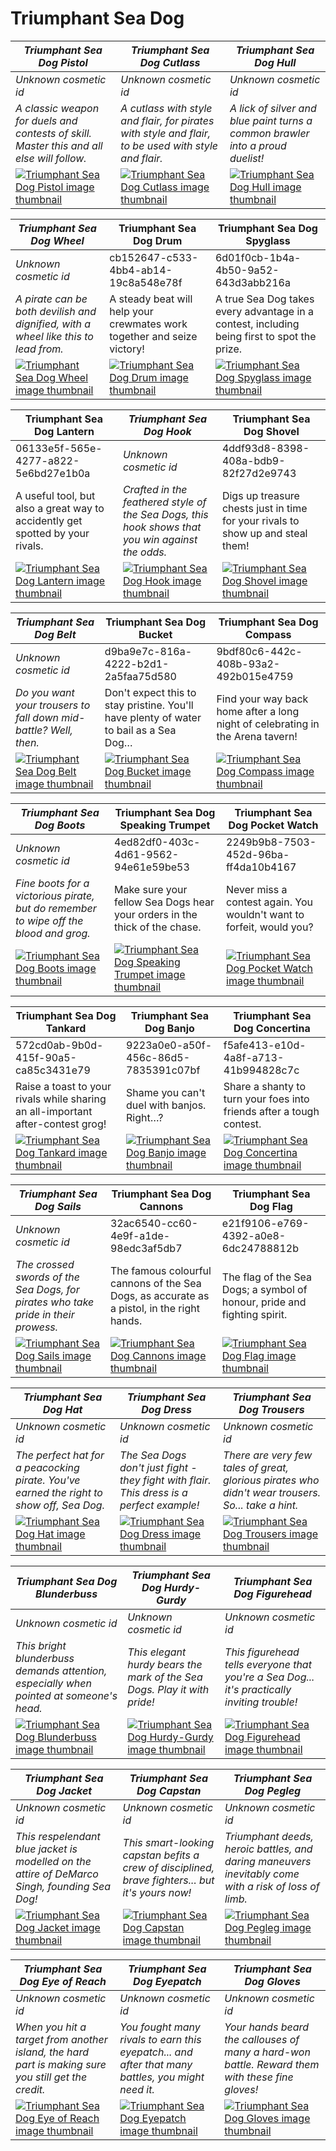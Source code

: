 # Triumphant Sea Dog

| *Triumphant Sea Dog Pistol* | *Triumphant Sea Dog Cutlass* | *Triumphant Sea Dog Hull* |
| --------------------------- | ---------------------------- | ------------------------- |
| *Unknown cosmetic id* | *Unknown cosmetic id* | *Unknown cosmetic id* |
| *A classic weapon for duels and contests of skill. Master this and all else will follow.* | *A cutlass with style and flair, for pirates with style and flair, to be used with style and flair.* | *A lick of silver and blue paint turns a common brawler into a proud duelist!* |
| [![*Triumphant Sea Dog Pistol* image thumbnail](https://cdn.merciasquill.com/images/67035fed8ad30bf0035179c4)](https://seaofthieves.wiki.gg/wiki/Triumphant_Sea_Dog_Pistol) | [![*Triumphant Sea Dog Cutlass* image thumbnail](https://cdn.merciasquill.com/images/67035fed8ad30bf0035179c4)](https://seaofthieves.wiki.gg/wiki/Triumphant_Sea_Dog_Cutlass) | [![*Triumphant Sea Dog Hull* image thumbnail](https://cdn.merciasquill.com/images/67035fed8ad30bf0035179c4)](https://seaofthieves.wiki.gg/wiki/Triumphant_Sea_Dog_Hull) |

| *Triumphant Sea Dog Wheel* | Triumphant Sea Dog Drum | Triumphant Sea Dog Spyglass |
| -------------------------- | ----------------------- | --------------------------- |
| *Unknown cosmetic id* | cb152647-c533-4bb4-ab14-19c8a548e78f | 6d01f0cb-1b4a-4b50-9a52-643d3abb216a |
| *A pirate can be both devilish and dignified, with a wheel like this to lead from.* | A steady beat will help your crewmates work together and seize victory! | A true Sea Dog takes every advantage in a contest, including being first to spot the prize. |
| [![*Triumphant Sea Dog Wheel* image thumbnail](https://cdn.merciasquill.com/images/67035fed8ad30bf0035179c4)](https://seaofthieves.wiki.gg/wiki/Triumphant_Sea_Dog_Wheel) | [![Triumphant Sea Dog Drum image thumbnail](https://seaofthieves.wiki.gg/images/b/be/Triumphant_Sea_Dog_Drum.png)](https://seaofthieves.wiki.gg/wiki/Triumphant_Sea_Dog_Drum) | [![Triumphant Sea Dog Spyglass image thumbnail](https://seaofthieves.wiki.gg/images/8/86/Triumphant_Sea_Dog_Spyglass.png)](https://seaofthieves.wiki.gg/wiki/Triumphant_Sea_Dog_Spyglass) |

| Triumphant Sea Dog Lantern | *Triumphant Sea Dog Hook* | Triumphant Sea Dog Shovel |
| -------------------------- | ------------------------- | ------------------------- |
| 06133e5f-565e-4277-a822-5e6bd27e1b0a | *Unknown cosmetic id* | 4ddf93d8-8398-408a-bdb9-82f27d2e9743 |
| A useful tool, but also a great way to accidently get spotted by your rivals. | *Crafted in the feathered style of the Sea Dogs, this hook shows that you win against the odds.* | Digs up treasure chests just in time for your rivals to show up and steal them! |
| [![Triumphant Sea Dog Lantern image thumbnail](https://seaofthieves.wiki.gg/images/7/7a/Triumphant_Sea_Dog_Lantern.png)](https://seaofthieves.wiki.gg/wiki/Triumphant_Sea_Dog_Lantern) | [![*Triumphant Sea Dog Hook* image thumbnail](https://cdn.merciasquill.com/images/67035fed8ad30bf0035179c4)](https://seaofthieves.wiki.gg/wiki/Triumphant_Sea_Dog_Hook) | [![Triumphant Sea Dog Shovel image thumbnail](https://seaofthieves.wiki.gg/images/6/65/Triumphant_Sea_Dog_Shovel.png)](https://seaofthieves.wiki.gg/wiki/Triumphant_Sea_Dog_Shovel) |

| *Triumphant Sea Dog Belt* | Triumphant Sea Dog Bucket | Triumphant Sea Dog Compass |
| ------------------------- | ------------------------- | -------------------------- |
| *Unknown cosmetic id* | d9ba9e7c-816a-4222-b2d1-2a5faa75d580 | 9bdf80c6-442c-408b-93a2-492b015e4759 |
| *Do you want your trousers to fall down mid-battle? Well, then.* | Don't expect this to stay pristine. You'll have plenty of water to bail as a Sea Dog… | Find your way back home after a long night of celebrating in the Arena tavern! |
| [![*Triumphant Sea Dog Belt* image thumbnail](https://cdn.merciasquill.com/images/67035fed8ad30bf0035179c4)](https://seaofthieves.wiki.gg/wiki/Triumphant_Sea_Dog_Belt) | [![Triumphant Sea Dog Bucket image thumbnail](https://seaofthieves.wiki.gg/images/5/5f/Triumphant_Sea_Dog_Bucket.png)](https://seaofthieves.wiki.gg/wiki/Triumphant_Sea_Dog_Bucket) | [![Triumphant Sea Dog Compass image thumbnail](https://seaofthieves.wiki.gg/images/3/3a/Triumphant_Sea_Dog_Compass.png)](https://seaofthieves.wiki.gg/wiki/Triumphant_Sea_Dog_Compass) |

| *Triumphant Sea Dog Boots* | Triumphant Sea Dog Speaking Trumpet | Triumphant Sea Dog Pocket Watch |
| -------------------------- | ----------------------------------- | ------------------------------- |
| *Unknown cosmetic id* | 4ed82df0-403c-4d61-9562-94e61e59be53 | 2249b9b8-7503-452d-96ba-ff4da10b4167 |
| *Fine boots for a victorious pirate, but do remember to wipe off the blood and grog.* | Make sure your fellow Sea Dogs hear your orders in the thick of the chase. | Never miss a contest again. You wouldn't want to forfeit, would you? |
| [![*Triumphant Sea Dog Boots* image thumbnail](https://cdn.merciasquill.com/images/67035fed8ad30bf0035179c4)](https://seaofthieves.wiki.gg/wiki/Triumphant_Sea_Dog_Boots) | [![Triumphant Sea Dog Speaking Trumpet image thumbnail](https://seaofthieves.wiki.gg/images/d/dd/Triumphant_Sea_Dog_Speaking_Trumpet.png)](https://seaofthieves.wiki.gg/wiki/Triumphant_Sea_Dog_Speaking_Trumpet) | [![Triumphant Sea Dog Pocket Watch image thumbnail](https://seaofthieves.wiki.gg/images/3/35/Triumphant_Sea_Dog_Pocket_Watch.png)](https://seaofthieves.wiki.gg/wiki/Triumphant_Sea_Dog_Pocket_Watch) |

| Triumphant Sea Dog Tankard | Triumphant Sea Dog Banjo | Triumphant Sea Dog Concertina |
| -------------------------- | ------------------------ | ----------------------------- |
| 572cd0ab-9b0d-415f-90a5-ca85c3431e79 | 9223a0e0-a50f-456c-86d5-7835391c07bf | f5afe413-e10d-4a8f-a713-41b994828c7c |
| Raise a toast to your rivals while sharing an all-important after-contest grog! | Shame you can't duel with banjos. Right…? | Share a shanty to turn your foes into friends after a tough contest. |
| [![Triumphant Sea Dog Tankard image thumbnail](https://seaofthieves.wiki.gg/images/e/ea/Triumphant_Sea_Dog_Tankard.png)](https://seaofthieves.wiki.gg/wiki/Triumphant_Sea_Dog_Tankard) | [![Triumphant Sea Dog Banjo image thumbnail](https://seaofthieves.wiki.gg/images/8/82/Triumphant_Sea_Dog_Banjo.png)](https://seaofthieves.wiki.gg/wiki/Triumphant_Sea_Dog_Banjo) | [![Triumphant Sea Dog Concertina image thumbnail](https://seaofthieves.wiki.gg/images/9/92/Triumphant_Sea_Dog_Concertina.png)](https://seaofthieves.wiki.gg/wiki/Triumphant_Sea_Dog_Concertina) |

| *Triumphant Sea Dog Sails* | Triumphant Sea Dog Cannons | Triumphant Sea Dog Flag |
| -------------------------- | -------------------------- | ----------------------- |
| *Unknown cosmetic id* | 32ac6540-cc60-4e9f-a1de-98edc3af5db7 | e21f9106-e769-4392-a0e8-6dc24788812b |
| *The crossed swords of the Sea Dogs, for pirates who take pride in their prowess.* | The famous colourful cannons of the Sea Dogs, as accurate as a pistol, in the right hands. | The flag of the Sea Dogs; a symbol of honour, pride and fighting spirit. |
| [![*Triumphant Sea Dog Sails* image thumbnail](https://cdn.merciasquill.com/images/67035fed8ad30bf0035179c4)](https://seaofthieves.wiki.gg/wiki/Triumphant_Sea_Dog_Sails) | [![Triumphant Sea Dog Cannons image thumbnail](https://seaofthieves.wiki.gg/images/2/23/Triumphant_Sea_Dog_Cannons.png)](https://seaofthieves.wiki.gg/wiki/Triumphant_Sea_Dog_Cannons) | [![Triumphant Sea Dog Flag image thumbnail](https://seaofthieves.wiki.gg/images/f/f9/Triumphant_Sea_Dog_Flag.png)](https://seaofthieves.wiki.gg/wiki/Triumphant_Sea_Dog_Flag) |

| *Triumphant Sea Dog Hat* | *Triumphant Sea Dog Dress* | *Triumphant Sea Dog Trousers* |
| ------------------------ | -------------------------- | ----------------------------- |
| *Unknown cosmetic id* | *Unknown cosmetic id* | *Unknown cosmetic id* |
| *The perfect hat for a peacocking pirate. You've earned the right to show off, Sea Dog.* | *The Sea Dogs don't just fight - they fight with flair. This dress is a perfect example!* | *There are very few tales of great, glorious pirates who didn't wear trousers. So... take a hint.* |
| [![*Triumphant Sea Dog Hat* image thumbnail](https://cdn.merciasquill.com/images/67035fed8ad30bf0035179c4)](https://seaofthieves.wiki.gg/wiki/Triumphant_Sea_Dog_Hat) | [![*Triumphant Sea Dog Dress* image thumbnail](https://cdn.merciasquill.com/images/67035fed8ad30bf0035179c4)](https://seaofthieves.wiki.gg/wiki/Triumphant_Sea_Dog_Dress) | [![*Triumphant Sea Dog Trousers* image thumbnail](https://cdn.merciasquill.com/images/67035fed8ad30bf0035179c4)](https://seaofthieves.wiki.gg/wiki/Triumphant_Sea_Dog_Trousers) |

| *Triumphant Sea Dog Blunderbuss* | *Triumphant Sea Dog Hurdy-Gurdy* | *Triumphant Sea Dog Figurehead* |
| -------------------------------- | -------------------------------- | ------------------------------- |
| *Unknown cosmetic id* | *Unknown cosmetic id* | *Unknown cosmetic id* |
| *This bright blunderbuss demands attention, especially when pointed at someone's head.* | *This elegant hurdy bears the mark of the Sea Dogs. Play it with pride!* | *This figurehead tells everyone that you're a Sea Dog... it's practically inviting trouble!* |
| [![*Triumphant Sea Dog Blunderbuss* image thumbnail](https://cdn.merciasquill.com/images/67035fed8ad30bf0035179c4)](https://seaofthieves.wiki.gg/wiki/Triumphant_Sea_Dog_Blunderbuss) | [![*Triumphant Sea Dog Hurdy-Gurdy* image thumbnail](https://cdn.merciasquill.com/images/67035fed8ad30bf0035179c4)](https://seaofthieves.wiki.gg/wiki/Triumphant_Sea_Dog_Hurdy-Gurdy) | [![*Triumphant Sea Dog Figurehead* image thumbnail](https://cdn.merciasquill.com/images/67035fed8ad30bf0035179c4)](https://seaofthieves.wiki.gg/wiki/Triumphant_Sea_Dog_Figurehead) |

| *Triumphant Sea Dog Jacket* | *Triumphant Sea Dog Capstan* | *Triumphant Sea Dog Pegleg* |
| --------------------------- | ---------------------------- | --------------------------- |
| *Unknown cosmetic id* | *Unknown cosmetic id* | *Unknown cosmetic id* |
| *This respelendant blue jacket is modelled on the attire of DeMarco Singh, founding Sea Dog!* | *This smart-looking capstan befits a crew of disciplined, brave fighters... but it's yours now!* | *Triumphant deeds, heroic battles, and daring maneuvers inevitably come with a risk of loss of limb.* |
| [![*Triumphant Sea Dog Jacket* image thumbnail](https://cdn.merciasquill.com/images/67035fed8ad30bf0035179c4)](https://seaofthieves.wiki.gg/wiki/Triumphant_Sea_Dog_Jacket) | [![*Triumphant Sea Dog Capstan* image thumbnail](https://cdn.merciasquill.com/images/67035fed8ad30bf0035179c4)](https://seaofthieves.wiki.gg/wiki/Triumphant_Sea_Dog_Capstan) | [![*Triumphant Sea Dog Pegleg* image thumbnail](https://cdn.merciasquill.com/images/67035fed8ad30bf0035179c4)](https://seaofthieves.wiki.gg/wiki/Triumphant_Sea_Dog_Pegleg) |

| *Triumphant Sea Dog Eye of Reach* | *Triumphant Sea Dog Eyepatch* | *Triumphant Sea Dog Gloves* |
| --------------------------------- | ----------------------------- | --------------------------- |
| *Unknown cosmetic id* | *Unknown cosmetic id* | *Unknown cosmetic id* |
| *When you hit a target from another island, the hard part is making sure you still get the credit.* | *You fought many rivals to earn this eyepatch... and after that many battles, you might need it.* | *Your hands beard the callouses of many a hard-won battle. Reward them with these fine gloves!* |
| [![*Triumphant Sea Dog Eye of Reach* image thumbnail](https://cdn.merciasquill.com/images/67035fed8ad30bf0035179c4)](https://seaofthieves.wiki.gg/wiki/Triumphant_Sea_Dog_Eye_of_Reach) | [![*Triumphant Sea Dog Eyepatch* image thumbnail](https://cdn.merciasquill.com/images/67035fed8ad30bf0035179c4)](https://seaofthieves.wiki.gg/wiki/Triumphant_Sea_Dog_Eyepatch) | [![*Triumphant Sea Dog Gloves* image thumbnail](https://cdn.merciasquill.com/images/67035fed8ad30bf0035179c4)](https://seaofthieves.wiki.gg/wiki/Triumphant_Sea_Dog_Gloves) |
